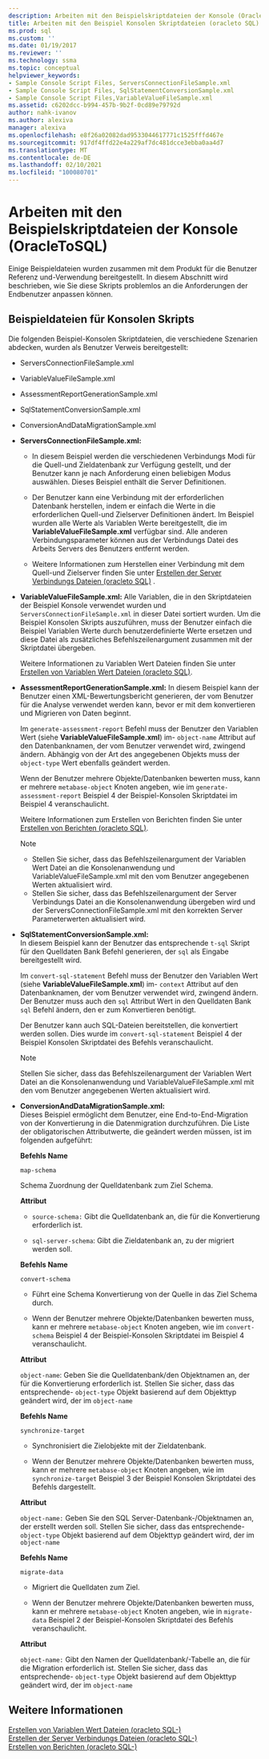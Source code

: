 ```yaml
---
description: Arbeiten mit den Beispielskriptdateien der Konsole (OracleToSQL)
title: Arbeiten mit den Beispiel Konsolen Skriptdateien (oracleto SQL) | Microsoft-Dokumentation
ms.prod: sql
ms.custom: ''
ms.date: 01/19/2017
ms.reviewer: ''
ms.technology: ssma
ms.topic: conceptual
helpviewer_keywords:
- Sample Console Script Files, ServersConnectionFileSample.xml
- Sample Console Script Files, SqlStatementConversionSample.xml
- Sample Console Script Files,VariableValueFileSample.xml
ms.assetid: c6202dcc-b994-457b-9b2f-0cd89e79792d
author: nahk-ivanov
ms.author: alexiva
manager: alexiva
ms.openlocfilehash: e8f26a02082dad9533044617771c1525fffd467e
ms.sourcegitcommit: 917df4ffd22e4a229af7dc481dcce3ebba0aa4d7
ms.translationtype: MT
ms.contentlocale: de-DE
ms.lasthandoff: 02/10/2021
ms.locfileid: "100080701"
---
```

# <a name="working-with-the-sample-console-script-files-oracletosql"></a>Arbeiten mit den Beispielskriptdateien der Konsole (OracleToSQL)
Einige Beispieldateien wurden zusammen mit dem Produkt für die Benutzer Referenz und-Verwendung bereitgestellt. In diesem Abschnitt wird beschrieben, wie Sie diese Skripts problemlos an die Anforderungen der Endbenutzer anpassen können.  
  
## <a name="sample-console-script-files"></a>Beispieldateien für Konsolen Skripts  
Die folgenden Beispiel-Konsolen Skriptdateien, die verschiedene Szenarien abdecken, wurden als Benutzer Verweis bereitgestellt:  
  
-   ServersConnectionFileSample.xml  
  
-   VariableValueFileSample.xml  
  
-   AssessmentReportGenerationSample.xml  
  
-   SqlStatementConversionSample.xml  
  
-   ConversionAndDataMigrationSample.xml  
  
-   **ServersConnectionFileSample.xml:**  
  
    -   In diesem Beispiel werden die verschiedenen Verbindungs Modi für die Quell-und Zieldatenbank zur Verfügung gestellt, und der Benutzer kann je nach Anforderung einen beliebigen Modus auswählen. Dieses Beispiel enthält die Server Definitionen.  
  
    -   Der Benutzer kann eine Verbindung mit der erforderlichen Datenbank herstellen, indem er einfach die Werte in die erforderlichen Quell-und Zielserver Definitionen ändert. Im Beispiel wurden alle Werte als Variablen Werte bereitgestellt, die im **VariableValueFileSample.xml** verfügbar sind.  Alle anderen Verbindungsparameter können aus der Verbindungs Datei des Arbeits Servers des Benutzers entfernt werden.  
  
    -   Weitere Informationen zum Herstellen einer Verbindung mit dem Quell-und Zielserver finden Sie unter [Erstellen der Server Verbindungs Dateien &#40;oracleto SQL&#41;](../../ssma/oracle/creating-the-server-connection-files-oracletosql.md) .  
  
-   **VariableValueFileSample.xml:** Alle Variablen, die in den Skriptdateien der Beispiel Konsole verwendet wurden und `ServersConnectionFileSample.xml` in dieser Datei sortiert wurden. Um die Beispiel Konsolen Skripts auszuführen, muss der Benutzer einfach die Beispiel Variablen Werte durch benutzerdefinierte Werte ersetzen und diese Datei als zusätzliches Befehlszeilenargument zusammen mit der Skriptdatei übergeben.  
  
    Weitere Informationen zu Variablen Wert Dateien finden Sie unter [Erstellen von Variablen Wert Dateien &#40;oracleto SQL&#41;](../../ssma/oracle/creating-variable-value-files-oracletosql.md).  
  
-   **AssessmentReportGenerationSample.xml:** In diesem Beispiel kann der Benutzer einen XML-Bewertungsbericht generieren, der vom Benutzer für die Analyse verwendet werden kann, bevor er mit dem konvertieren und Migrieren von Daten beginnt.  
  
    Im `generate-assessment-report` Befehl muss der Benutzer den Variablen Wert (siehe **VariableValueFileSample.xml**) im- `object-name` Attribut auf den Datenbanknamen, der vom Benutzer verwendet wird, zwingend ändern. Abhängig von der Art des angegebenen Objekts muss der `object-type` Wert ebenfalls geändert werden.  
  
    Wenn der Benutzer mehrere Objekte/Datenbanken bewerten muss, kann er mehrere `metabase-object` Knoten angeben, wie im `generate-assessment-report` Beispiel 4 der Beispiel-Konsolen Skriptdatei im Beispiel 4 veranschaulicht.  
  
    Weitere Informationen zum Erstellen von Berichten finden Sie unter [Erstellen von Berichten &#40;oracleto SQL&#41;](../../ssma/oracle/generating-reports-oracletosql.md).  
  
    > [!NOTE]  
    > -   Stellen Sie sicher, dass das Befehlszeilenargument der Variablen Wert Datei an die Konsolenanwendung und VariableValueFileSample.xml mit den vom Benutzer angegebenen Werten aktualisiert wird.  
    > -   Stellen Sie sicher, dass das Befehlszeilenargument der Server Verbindungs Datei an die Konsolenanwendung übergeben wird und der ServersConnectionFileSample.xml mit den korrekten Server Parameterwerten aktualisiert wird.  
  
-   **SqlStatementConversionSample.xml:**  
    In diesem Beispiel kann der Benutzer das entsprechende `t-sql` Skript für den Quelldaten Bank Befehl generieren, der `sql` als Eingabe bereitgestellt wird.  
  
    Im `convert-sql-statement` Befehl muss der Benutzer den Variablen Wert (siehe **VariableValueFileSample.xml**) im- `context` Attribut auf den Datenbanknamen, der vom Benutzer verwendet wird, zwingend ändern. Der Benutzer muss auch den `sql` Attribut Wert in den Quelldaten Bank `sql` Befehl ändern, den er zum Konvertieren benötigt.  
  
    Der Benutzer kann auch SQL-Dateien bereitstellen, die konvertiert werden sollen. Dies wurde im `convert-sql-statement` Beispiel 4 der Beispiel Konsolen Skriptdatei des Befehls veranschaulicht.  
  
    > [!NOTE]  
    > Stellen Sie sicher, dass das Befehlszeilenargument der Variablen Wert Datei an die Konsolenanwendung und VariableValueFileSample.xml mit den vom Benutzer angegebenen Werten aktualisiert wird.  
  
-   **ConversionAndDataMigrationSample.xml:**  
     Dieses Beispiel ermöglicht dem Benutzer, eine End-to-End-Migration von der Konvertierung in die Datenmigration durchzuführen. Die Liste der obligatorischen Attributwerte, die geändert werden müssen, ist im folgenden aufgeführt:  
  
    **Befehls Name**  
  
    `map-schema`  
  
    Schema Zuordnung der Quelldatenbank zum Ziel Schema.  
  
    **Attribut**  
  
    -   `source-schema:` Gibt die Quelldatenbank an, die für die Konvertierung erforderlich ist.  
  
    -   `sql-server-schema`: Gibt die Zieldatenbank an, zu der migriert werden soll.  
  
    **Befehls Name**  
  
    `convert-schema`  
  
    -   Führt eine Schema Konvertierung von der Quelle in das Ziel Schema durch.  
  
    -   Wenn der Benutzer mehrere Objekte/Datenbanken bewerten muss, kann er mehrere `metabase-object` Knoten angeben, wie im `convert-schema` Beispiel 4 der Beispiel-Konsolen Skriptdatei im Beispiel 4 veranschaulicht.  
  
    **Attribut**  
  
    `object-name`: Geben Sie die Quelldatenbank/den Objektnamen an, der für die Konvertierung erforderlich ist. Stellen Sie sicher, dass das entsprechende- `object-type` Objekt basierend auf dem Objekttyp geändert wird, der im `object-name`  
  
    **Befehls Name**  
  
    `synchronize-target`  
  
    -   Synchronisiert die Zielobjekte mit der Zieldatenbank.  
  
    -   Wenn der Benutzer mehrere Objekte/Datenbanken bewerten muss, kann er mehrere `metabase-object` Knoten angeben, wie im `synchronize-target` Beispiel 3 der Beispiel Konsolen Skriptdatei des Befehls dargestellt.  
  
    **Attribut**  
  
    `object-name:` Geben Sie den SQL Server-Datenbank-/Objektnamen an, der erstellt werden soll. Stellen Sie sicher, dass das entsprechende- `object-type` Objekt basierend auf dem Objekttyp geändert wird, der im `object-name`  
  
    **Befehls Name**  
  
    `migrate-data`  
  
    -   Migriert die Quelldaten zum Ziel.  
  
    -   Wenn der Benutzer mehrere Objekte/Datenbanken bewerten muss, kann er mehrere `metabase-object` Knoten angeben, wie in `migrate-data` Beispiel 2 der Beispiel-Konsolen Skriptdatei des Befehls veranschaulicht.  
  
    **Attribut**  
  
    `object-name:` Gibt den Namen der Quelldatenbank/-Tabelle an, die für die Migration erforderlich ist. Stellen Sie sicher, dass das entsprechende- `object-type` Objekt basierend auf dem Objekttyp geändert wird, der im `object-name`  
  
## <a name="see-also"></a>Weitere Informationen  
[Erstellen von Variablen Wert Dateien &#40;oracleto SQL-&#41;](../../ssma/oracle/creating-variable-value-files-oracletosql.md)  
[Erstellen der Server Verbindungs Dateien &#40;oracleto SQL-&#41;](../../ssma/oracle/creating-the-server-connection-files-oracletosql.md)  
[Erstellen von Berichten &#40;oracleto SQL-&#41;](../../ssma/oracle/generating-reports-oracletosql.md)  
  
